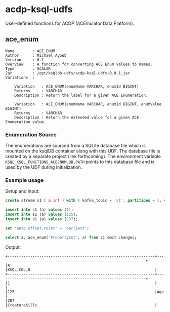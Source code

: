 # acdp-ksql-udfs

User-defined functions for ACDP (ACEmulator Data Platform).

## ace_enum
```
Name        : ACE_ENUM
Author      : Michael Ayoub
Version     : 0.1
Overview    : A function for converting ACE Enum values to names.
Type        : SCALAR
Jar         : /opt/ksqldb-udfs/acdp-ksql-udfs-0.0.1.jar
Variations  :

	Variation   : ACE_ENUM(enumName VARCHAR, enumId BIGINT)
	Returns     : VARCHAR
	Description : Return the label for a given ACE Enumeration.

	Variation   : ACE_ENUM(enumName VARCHAR, enumId BIGINT, enumValue BIGINT)
	Returns     : VARCHAR
	Description : Return the extended value for a given ACE Enumeration value.
```

### Enumeration Source

The enumerations are sourced from a SQLite database file which is mounted
on the ksqlDB container along with this UDF. The database file is created
by a separate project (link forthcoming). The environment variable
`KSQL_KSQL_FUNCTIONS_ACEENUM.DB.PATH` points to this database file and is
used by the UDF during initialization.

### Example usage
Setup and input:
```sql
create stream s1 ( a int ) with ( kafka_topic = 's1', partitions = 1, value_format = 'avro' );

insert into s1 (a) values (1);
insert into s1 (a) values (125);
insert into s1 (a) values (207);

set 'auto.offset.reset' = 'earliest';

select a, ace_enum('PropertyInt', a) from s1 emit changes;
```
Output:
```text
+-----------------------------------------------------------------+-----------------------------------------------------------------+
|A                                                                |KSQL_COL_0                                                       |
+-----------------------------------------------------------------+-----------------------------------------------------------------+
|1                                                                |                                                                 |
|125                                                              |Age                                                              |
|207                                                              |CreatureKills                                                    |
```
